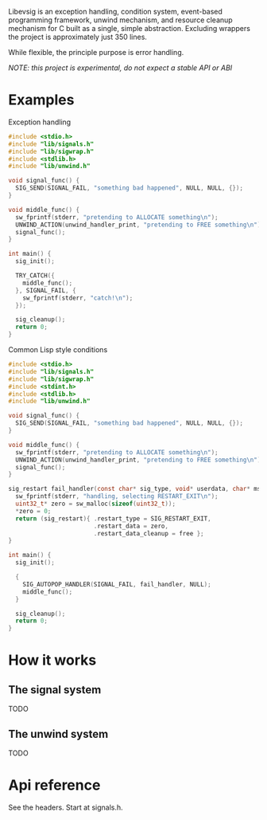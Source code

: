 Libevsig is an exception handling, condition system, event-based programming framework, unwind mechanism, and resource cleanup mechanism for C built as a single, simple abstraction. Excluding wrappers the project is approximately just 350 lines.

While flexible, the principle purpose is error handling.

*NOTE: this project is experimental, do not expect a stable API or ABI*

# Examples

Exception handling
```C
#include <stdio.h>
#include "lib/signals.h"
#include "lib/sigwrap.h"
#include <stdlib.h>
#include "lib/unwind.h"

void signal_func() {
  SIG_SEND(SIGNAL_FAIL, "something bad happened", NULL, NULL, {});
}

void middle_func() {
  sw_fprintf(stderr, "pretending to ALLOCATE something\n");
  UNWIND_ACTION(unwind_handler_print, "pretending to FREE something\n");
  signal_func();
}

int main() {
  sig_init();

  TRY_CATCH({
    middle_func();
  }, SIGNAL_FAIL, {
    sw_fprintf(stderr, "catch!\n");
  });

  sig_cleanup();
  return 0;
}
```

Common Lisp style conditions
```C
#include <stdio.h>
#include "lib/signals.h"
#include "lib/sigwrap.h"
#include <stdint.h>
#include <stdlib.h>
#include "lib/unwind.h"

void signal_func() {
  SIG_SEND(SIGNAL_FAIL, "something bad happened", NULL, NULL, {});
}

void middle_func() {
  sw_fprintf(stderr, "pretending to ALLOCATE something\n");
  UNWIND_ACTION(unwind_handler_print, "pretending to FREE something\n");
  signal_func();
}

sig_restart fail_handler(const char* sig_type, void* userdata, char* msg, void* signal_data) {
  sw_fprintf(stderr, "handling, selecting RESTART_EXIT\n");
  uint32_t* zero = sw_malloc(sizeof(uint32_t));
  *zero = 0;
  return (sig_restart){ .restart_type = SIG_RESTART_EXIT,
                        .restart_data = zero,
                        .restart_data_cleanup = free };
}

int main() {
  sig_init();

  {
    SIG_AUTOPOP_HANDLER(SIGNAL_FAIL, fail_handler, NULL);
    middle_func();
  }

  sig_cleanup();
  return 0;
}

```

# How it works

## The signal system

TODO

## The unwind system

TODO

# Api reference

See the headers. Start at signals.h.


